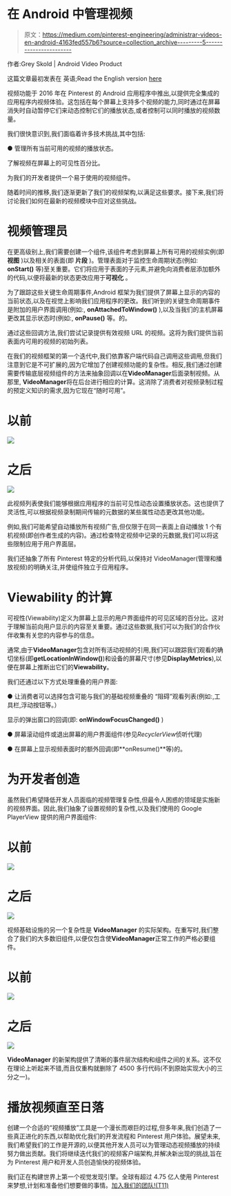 # 在 Android 中管理视频

> 原文：<https://medium.com/pinterest-engineering/administrar-videos-en-android-4163fed557b6?source=collection_archive---------5----------------------->

作者:Grey Skold | Android Video Product

这篇文章最初发表在 英语;Read the English version [here](/pinterest-engineering/managing-videos-on-android-f59da9601d5f)

视频功能于 2016 年在 Pinterest 的 Android 应用程序中推出,以提供完全集成的应用程序内视频体验。这包括在每个屏幕上支持多个视频的能力,同时通过在屏幕消失时自动暂停它们来动态控制它们的播放状态,或者控制可以同时播放的视频数量。

我们很快意识到,我们面临着许多技术挑战,其中包括:

● 管理所有当前可用的视频的播放状态。

了解视频在屏幕上的可见性百分比。

为我们的开发者提供一个易于使用的视频组件。

随着时间的推移,我们逐渐更新了我们的视频架构,以满足这些要求。接下来,我们将讨论我们如何在最新的视频模块中应对这些挑战。

# 视频管理员

在更高级别上,我们需要创建一个组件,该组件考虑到屏幕上所有可用的视频实例(即 **视图** )以及相关的表面(即 **片段** )。管理表面对于监控生命周期状态(例如: **onStart()** 等)至关重要。它们将应用于表面的子元素,并避免向消费者层添加额外的代码,以便将最新的状态更改应用于**可视化** 。

为了跟踪这些关键生命周期事件,Android 框架为我们提供了屏幕上显示的内容的当前状态,以及在视觉上影响我们应用程序的更改。我们听到的关键生命周期事件是附加的用户界面调用(例如:, **onAttachedToWindow()** ),以及当我们的主机屏幕更改其显示状态时(例如:, **onPause()** 等。的。

通过这些回调方法,我们尝试记录提供有效视频 URL 的视频。这将为我们提供当前表面内可用的视频的初始列表。

在我们的视频框架的第一个迭代中,我们依靠客户端代码自己调用这些调用,但我们注意到它是不可扩展的,因为它增加了创建视频功能的复杂性。相反,我们通过创建需要传输底层视频组件的方法来抽象回调以在**VideoManager**后面录制视频。从那里, **VideoManager**将在后台进行相应的计算。这消除了消费者对视频录制过程的预定义知识的需求,因为它现在“随时可用”。

# 以前

![](img/83035a764dd93c45ccd831ef2f8ec6fc.png)

# 之后

![](img/d9dd609fd7a213be8da0e7761bdd36db.png)

此视频列表使我们能够根据应用程序的当前可见性动态设置播放状态。这也提供了灵活性,可以根据视频录制期间传输的元数据的某些属性动态更改其他功能。

例如,我们可能希望自动播放所有视频广告,但仅限于在同一表面上自动播放 1 个有机视频(即创作者生成的内容)。通过检查特定视频中记录的元数据,我们可以将这些限制应用于用户界面层。

我们还抽象了所有 Pinterest 特定的分析代码,以保持对 VideoManager(管理和播放视频)的明确关注,并使组件独立于应用程序。

# Viewability 的计算

可视性(Viewability)定义为屏幕上显示的用户界面组件的可见区域的百分比。这对于理解当前向用户显示的内容至关重要。通过这些数据,我们可以为我们的合作伙伴收集有关您的内容参与的信息。

通常,由于**VideoManager**包含对所有活动视频的引用,我们可以跟踪我们观看的确切坐标(即**getLocationInWindow()**)和设备的屏幕尺寸(参见**DisplayMetrics**),以便在屏幕上推断出它们的**Viewability**。

我们还通过以下方式处理重叠的用户界面:

● 让消费者可以选择包含可能与我们的基础视频重叠的 “阻碍”观看列表(例如:,工具栏,浮动按钮等。）

显示的弹出窗口的回调(即: **onWindowFocusChanged()** )

● 屏幕滚动组件或退出屏幕的用户界面组件(参见*RecyclerView*侦听代理)

● 在屏幕上显示视频表面时的额外回调(即**onResume()**等)的。

# 为开发者创造

虽然我们希望降低开发人员面临的视频管理复杂性,但最令人困惑的领域是实施新的视频界面。因此,我们抽象了设置视频的复杂性,以及我们使用的 Google PlayerView 提供的用户界面组件:

# 以前

![](img/c9901e5505b6a2406d75dc7d07c09c4d.png)

# 之后

![](img/6bc22381066c15e10e09b28cb6de69e0.png)

视频基础设施的另一个复杂性是 **VideoManager** 的实际架构。在重写时,我们整合了我们的大多数旧组件,以便仅包含使**VideoManager**正常工作的严格必要组件。

# 以前

![](img/40a13417e549d5613a6e7dbc42088ae0.png)

# 之后

![](img/7877861e880dc9925c69b59219c468b0.png)

**VideoManager** 的新架构提供了清晰的事件层次结构和组件之间的关系。这不仅在理论上听起来不错,而且仅重构就删除了 4500 多行代码(不到原始实现大小的三分之一)。

# 播放视频直至日落

创建一个合适的“视频播放”工具是一个漫长而艰巨的过程,但多年来,我们创造了一些真正进化的东西,以帮助优化我们的开发流程和 Pinterest 用户体验。展望未来,我们希望我们的工作是开源的,以便其他开发人员可以为管理动态视频播放的持续努力做出贡献。我们将继续迭代我们的视频客户端架构,并解决新出现的挑战,旨在为 Pinterest 用户和开发人员创造愉快的视频体验。

我们正在构建世界上第一个视觉发现引擎。全球有超过 4.75 亿人使用 Pinterest 来梦想,计划和准备他们想要做的事情。[加入我们的团队!(T11)](https://careers.pinterest.com/careers)